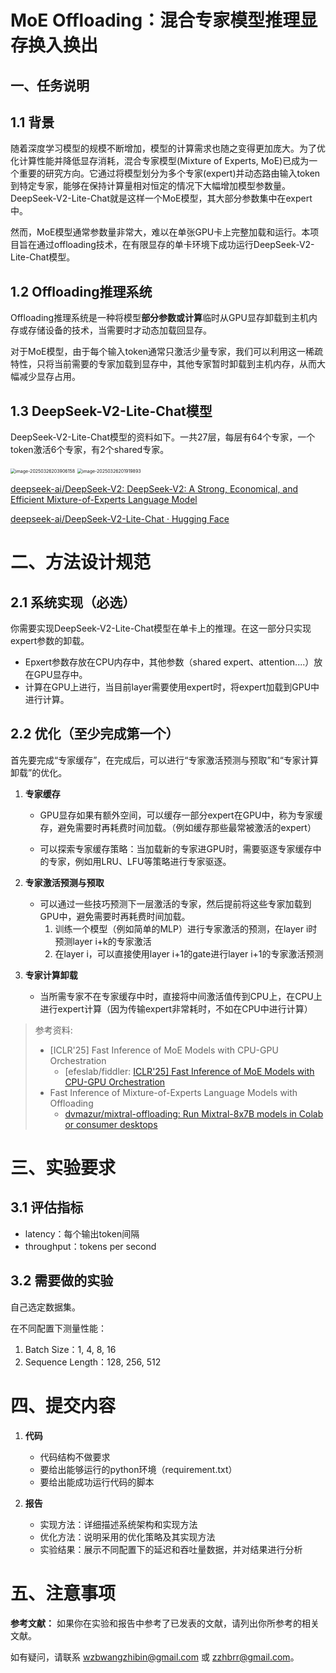 # MoE Offloading：混合专家模型推理显存换入换出

## 一、任务说明

## 1.1 背景

随着深度学习模型的规模不断增加，模型的计算需求也随之变得更加庞大。为了优化计算性能并降低显存消耗，混合专家模型(Mixture of Experts, MoE)已成为一个重要的研究方向。它通过将模型划分为多个专家(expert)并动态路由输入token到特定专家，能够在保持计算量相对恒定的情况下大幅增加模型参数量。DeepSeek-V2-Lite-Chat就是这样一个MoE模型，其大部分参数集中在expert中。

然而，MoE模型通常参数量非常大，难以在单张GPU卡上完整加载和运行。本项目旨在通过offloading技术，在有限显存的单卡环境下成功运行DeepSeek-V2-Lite-Chat模型。

## 1.2 Offloading推理系统

Offloading推理系统是一种将模型**部分参数或计算**临时从GPU显存卸载到主机内存或存储设备的技术，当需要时才动态加载回显存。

对于MoE模型，由于每个输入token通常只激活少量专家，我们可以利用这一稀疏特性，只将当前需要的专家加载到显存中，其他专家暂时卸载到主机内存，从而大幅减少显存占用。

## 1.3 DeepSeek-V2-Lite-Chat模型

DeepSeek-V2-Lite-Chat模型的资料如下。一共27层，每层有64个专家，一个token激活6个专家，有2个shared专家。

<img src="../images/NJUProject_MoE_Offloading/image-20250326203906158.png" alt="image-20250326203906158" style="zoom:50%;" />

<img src="../images/NJUProject_MoE_Offloading/image-20250326201919893.png" alt="image-20250326201919893" style="zoom: 50%;" />

[deepseek-ai/DeepSeek-V2: DeepSeek-V2: A Strong, Economical, and Efficient Mixture-of-Experts Language Model](https://github.com/deepseek-ai/DeepSeek-V2)

[deepseek-ai/DeepSeek-V2-Lite-Chat · Hugging Face](https://huggingface.co/deepseek-ai/DeepSeek-V2-Lite-Chat)



# 二、方法设计规范

## 2.1 系统实现（必选）

你需要实现DeepSeek-V2-Lite-Chat模型在单卡上的推理。在这一部分只实现expert参数的卸载。

* Epxert参数存放在CPU内存中，其他参数（shared expert、attention....）放在GPU显存中。
* 计算在GPU上进行，当目前layer需要使用expert时，将expert加载到GPU中进行计算。

## 2.2 优化（至少完成第一个）

首先要完成“专家缓存”，在完成后，可以进行“专家激活预测与预取”和“专家计算卸载”的优化。

1. **专家缓存**

   * GPU显存如果有额外空间，可以缓存一部分expert在GPU中，称为专家缓存，避免需要时再耗费时间加载。（例如缓存那些最常被激活的expert）

   * 可以探索专家缓存策略：当加载新的专家进GPU时，需要驱逐专家缓存中的专家，例如用LRU、LFU等策略进行专家驱逐。

2. **专家激活预测与预取**
   * 可以通过一些技巧预测下一层激活的专家，然后提前将这些专家加载到GPU中，避免需要时再耗费时间加载。
     1. 训练一个模型（例如简单的MLP）进行专家激活的预测，在layer i时预测layer i+k的专家激活
     2. 在layer i，可以直接使用layer i+1的gate进行layer i+1的专家激活预测

3. **专家计算卸载**
   * 当所需专家不在专家缓存中时，直接将中间激活值传到CPU上，在CPU上进行expert计算（因为传输expert非常耗时，不如在CPU中进行计算）

> 参考资料:
>
> * [ICLR'25] Fast Inference of MoE Models with CPU-GPU Orchestration
>   * [efeslab/fiddler: [ICLR'25\] Fast Inference of MoE Models with CPU-GPU Orchestration](https://github.com/efeslab/fiddler)
> * Fast Inference of Mixture-of-Experts Language Models with Offloading
>   * [dvmazur/mixtral-offloading: Run Mixtral-8x7B models in Colab or consumer desktops](https://github.com/dvmazur/mixtral-offloading/tree/master)



# 三、实验要求

## 3.1 评估指标

* latency：每个输出token间隔
* throughput：tokens per second

## 3.2 需要做的实验

自己选定数据集。

在不同配置下测量性能：

1. Batch Size：1, 4, 8, 16
2. Sequence Length：128, 256, 512

# 四、提交内容

1. **代码**

   * 代码结构不做要求
   * 要给出能够运行的python环境（requirement.txt）
   * 要给出能成功运行代码的脚本

2. **报告**

   * 实现方法：详细描述系统架构和实现方法

   - 优化方法：说明采用的优化策略及其实现方法
   - 实验结果：展示不同配置下的延迟和吞吐量数据，并对结果进行分析

# 五、注意事项

**参考文献：** 如果你在实验和报告中参考了已发表的文献，请列出你所参考的相关文献。

如有疑问，请联系 wzbwangzhibin@gmail.com 或 zzhbrr@gmail.com。
